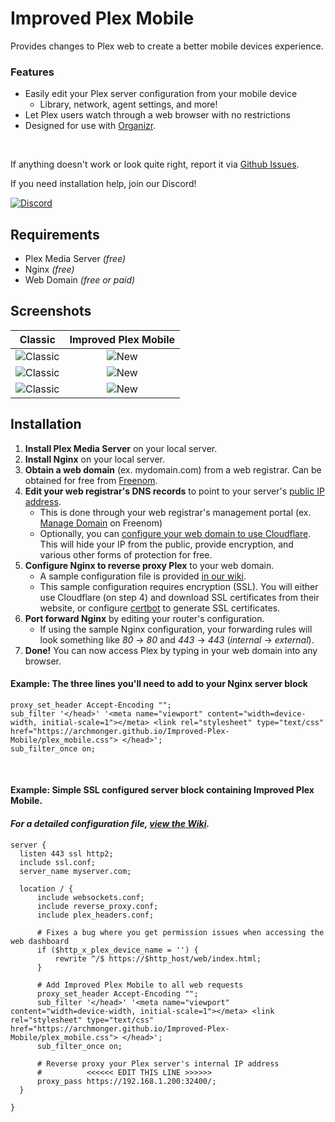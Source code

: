 # Improved Plex Mobile
Provides changes to Plex web to create a better mobile devices experience. 

### Features
- Easily edit your Plex server configuration from your mobile device
   - Library, network, agent settings, and more!
- Let Plex users watch through a web browser with no restrictions
- Designed for use with [Organizr](https://github.com/causefx/Organizr).

<br/>

If anything doesn't work or look quite right, report it via [Github Issues](https://github.com/Archmonger/Improved-Plex-Mobile/issues).

If you need installation help, join our Discord!

[![Discord](https://img.shields.io/badge/discord-join-orange.svg?style=for-the-badge&logo=discord)](https://discord.gg/sfjkDaM)<br/>




## Requirements<br/>
- Plex Media Server _(free)_
- Nginx _(free)_
- Web Domain _(free or paid)_





## Screenshots
| Classic | Improved Plex Mobile |
|:---:|:---:|
| ![Classic](https://archmonger.github.io/Improved-Plex-Mobile/screenshots/classic_1.png)  | ![New](https://archmonger.github.io/Improved-Plex-Mobile/screenshots/new_1.png) |
| ![Classic](https://archmonger.github.io/Improved-Plex-Mobile/screenshots/classic_2.png)  | ![New](https://archmonger.github.io/Improved-Plex-Mobile/screenshots/new_2.png) |
| ![Classic](https://archmonger.github.io/Improved-Plex-Mobile/screenshots/classic_3.png)  | ![New](https://archmonger.github.io/Improved-Plex-Mobile/screenshots/new_3.png) |





## Installation<br/>
1) **Install Plex Media Server** on your local server.
2) **Install Nginx** on your local server.
3) **Obtain a web domain** (ex. mydomain.com) from a web registrar. Can be obtained for free from [Freenom](https://www.freenom.com/en/index.html?lang=en).
4) **Edit your web registrar's DNS records** to point to your server's [public IP address](https://www.google.com/search?q=what+is+my+ip&ie=UTF-8&oe=UTF-8).
   - This is done through your web registrar's management portal (ex. [Manage Domain](https://my.freenom.com/clientarea.php?action=domains) on Freenom)
   - Optionally, you can [configure your web domain to use Cloudflare](https://dev.to/hieplpvip/get-a-free-domain-with-freenom-and-cloudflare-k1j). This will hide your IP from the public, provide encryption, and various other forms of protection for free.
5) **Configure Nginx to reverse proxy Plex** to your web domain.
   - A sample configuration file is provided [in our wiki](https://github.com/Archmonger/Improved-Plex-Mobile/wiki/Nginx-Configuration).
   - This sample configuration requires encryption (SSL). You will either use Cloudflare (on step 4) and download SSL certificates from their website, or configure [certbot](https://certbot.eff.org/) to generate SSL certificates. 
6) **Port forward Nginx** by editing your router's configuration.
   - If using the sample Nginx configuration, your forwarding rules will look something like _80_ -> _80_ and _443_ -> _443_ (_internal_ -> _external_).
7) **Done!** You can now access Plex by typing in your web domain into any browser.

#### Example: The three lines you'll need to add to your Nginx server block
```nginx
proxy_set_header Accept-Encoding "";
sub_filter '</head>' '<meta name="viewport" content="width=device-width, initial-scale=1"></meta> <link rel="stylesheet" type="text/css" href="https://archmonger.github.io/Improved-Plex-Mobile/plex_mobile.css"> </head>';
sub_filter_once on;
```

<br/>

#### Example: Simple SSL configured server block containing Improved Plex Mobile.
#### _For a detailed configuration file, [view the Wiki](https://github.com/Archmonger/Improved-Plex-Mobile/wiki/Nginx-Configuration)._
```nginx
server {
  listen 443 ssl http2;
  include ssl.conf;
  server_name myserver.com;

  location / {
      include websockets.conf;
      include reverse_proxy.conf;
      include plex_headers.conf;

      # Fixes a bug where you get permission issues when accessing the web dashboard
      if ($http_x_plex_device_name = '') {
          rewrite ^/$ https://$http_host/web/index.html;
      }

      # Add Improved Plex Mobile to all web requests
      proxy_set_header Accept-Encoding "";
      sub_filter '</head>' '<meta name="viewport" content="width=device-width, initial-scale=1"></meta> <link rel="stylesheet" type="text/css" href="https://archmonger.github.io/Improved-Plex-Mobile/plex_mobile.css"> </head>';
      sub_filter_once on;

      # Reverse proxy your Plex server's internal IP address
      #          <<<<<< EDIT THIS LINE >>>>>>
      proxy_pass https://192.168.1.200:32400/;
  }

}
```
